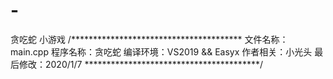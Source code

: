 # -
贪吃蛇 小游戏
/***************************************
	文件名称：main.cpp
	程序名称：贪吃蛇
	编译环境：VS2019 && Easyx
	作者相关：小光头
	最后修改：2020/1/7
****************************************/
